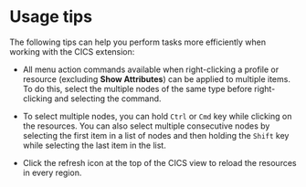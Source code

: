 # Usage tips

The following tips can help you perform tasks more efficiently when working with the CICS extension:

- All menu action commands available when right-clicking a profile or resource (excluding **Show Attributes**) can be applied to multiple items. To do this, select the multiple nodes of the same type before right-clicking and selecting the command.

- To select multiple nodes, you can hold `Ctrl` or `Cmd` key while clicking on the resources. You can also select multiple consecutive nodes by selecting the first item in a list of nodes and then holding the `Shift` key while selecting the last item in the list.

- Click the refresh icon at the top of the CICS view to reload the resources in every region.
